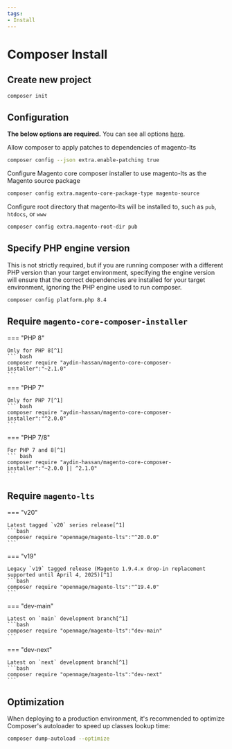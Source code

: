 ```yaml
---
tags:
- Install
---
```


# Composer Install

## Create new project

```bash
composer init
```

## Configuration

**The below options are required.** You can see all options [here](https://github.com/AydinHassan/magento-core-composer-installer#configuration).

Allow composer to apply patches to dependencies of magento-lts
```bash
composer config --json extra.enable-patching true
```

Configure Magento core composer installer to use magento-lts as the Magento source package
```bash
composer config extra.magento-core-package-type magento-source
```

Configure root directory that magento-lts will be installed to, such as `pub`, `htdocs`, or `www`
```bash
composer config extra.magento-root-dir pub
```

## Specify PHP engine version

This is not strictly required, but if you are running composer with a different PHP version than your target environment,
specifying the engine version will ensure that the correct dependencies are installed for your target environment,
ignoring the PHP engine used to run composer.

```bash
composer config platform.php 8.4
```

## Require `magento-core-composer-installer`

=== "PHP 8"

    Only for PHP 8[^1]
    ``` bash
    composer require "aydin-hassan/magento-core-composer-installer":"~2.1.0"
    ```

=== "PHP 7"

    Only for PHP 7[^1]
    ``` bash
    composer require "aydin-hassan/magento-core-composer-installer":"^2.0.0"
    ```

=== "PHP 7/8"

    For PHP 7 and 8[^1]
    ``` bash
    composer require "aydin-hassan/magento-core-composer-installer":"~2.0.0 || ^2.1.0"
    ```

## Require `magento-lts`

=== "v20"

    Latest tagged `v20` series release[^1]
    ```bash
    composer require "openmage/magento-lts":"^20.0.0"
    ```

=== "v19"

    Legacy `v19` tagged release (Magento 1.9.4.x drop-in replacement supported until April 4, 2025)[^1]
    ```bash
    composer require "openmage/magento-lts":"^19.4.0"
    ```

=== "dev-main"

    Latest on `main` development branch[^1]
    ```bash
    composer require "openmage/magento-lts":"dev-main"
    ```

=== "dev-next"

    Latest on `next` development branch[^1]
    ```bash
    composer require "openmage/magento-lts":"dev-next"
    ```

## Optimization

When deploying to a production environment, it's recommended to optimize Composer's autoloader to speed up classes lookup time:

```bash
composer dump-autoload --optimize
```

[^1]: <small>Select `y` to trust `magento-hackathon/magento-composer-installer` or `cweagans/composer-patches`.</small>
